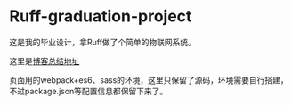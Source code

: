 # Ruff-graduation-project

这是我的毕业设计，拿Ruff做了个简单的物联网系统。  

这里是[博客总结地址](http://behappy.cc/2017/07/22/Ruff-graduation-project/)

页面用的webpack+es6、sass的环境，这里只保留了源码，环境需要自行搭建，不过package.json等配置信息都保留下来了。
